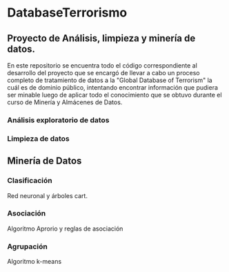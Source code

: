# DatabaseTerrorismo
## Proyecto de Análisis, limpieza y minería de datos.
En este repositorio se encuentra todo el código correspondiente al desarrollo del proyecto que se encargó de llevar a cabo un proceso completo de tratamiento de datos a la "Global Database of Terrorism" la cuál es de dominio público, intentando encontrar información que pudiera ser minable luego de aplicar todo el conocimiento que se obtuvo durante el curso de Minería y Almácenes de Datos.
### Análisis exploratorio de datos
### Limpieza de datos
## Minería de Datos
### Clasificación
Red neuronal y árboles cart.
### Asociación 
Algoritmo Aprorio y reglas de asociación
### Agrupación
Algoritmo k-means